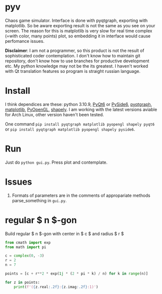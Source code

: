 # pyv

Chaos game simulator. Interface is done with pyqtgraph, exporting with matplotlib. So be aware exporting result is not the same as you see on your screen. The reason for this is matplotlib is very slow for real time complex (=with color, many points) plot, so embedding it in interface would cause perfomance issues.

**Disclaimer**: I am not a programmer, so this product is not the result of sophisticated coder contemplation. I don't know how to maintain git repository, don't know how to use branches for productive development etc. My python knowledge may not be the its greatest. I haven't worked with Qt translation features so program is straight russian language.

# Install

I think dependices are these: python 3.10.9, [PyQt6](https://pypi.org/project/PyQt6/) or [PySide6](https://pypi.org/project/PySide6/), [pyqtgraph](https://pypi.org/project/pyqtgraph/), [matplotlib](https://pypi.org/project/matplotlib/), [PyOpenGL](https://pypi.org/project/PyOpenGL/), [shapely](https://pypi.org/project/shapely/). I am working with the latest versions aviable for Arch Linux, other version haven't been tested.

One command `pip install pyqtgraph matplotlib pyopengl shapely pyqt6` or `pip install pyqtgraph matplotlib pyopengl shapely pyside6`.

# Run

Just do `python gui.py`. Press plot and contemplate.

# Issues

1. Formats of parameters are in the comments of appropariate methods parse_something in `gui.py`.

# regular $ n $-gon

Build regular $ n $-gon with center in $ c $ and radius $ r $

```python
from cmath import exp
from math import pi

c = complex(0, -3)
r = 2
n = 7

points = [c + r**2 * exp(1j * (2 * pi * k) / n) for k in range(n)]

for z in points:
    print(f'({z.real:.2f}:{z.imag:.2f}:1)')
```
